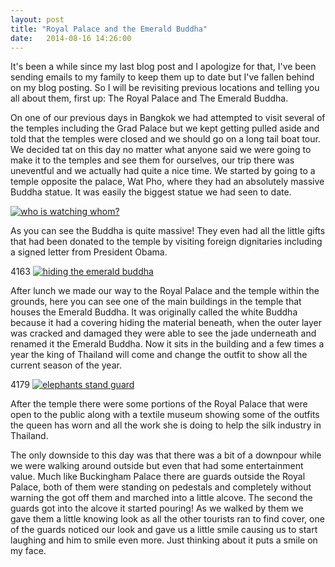 ```yaml
---
layout: post
title: "Royal Palace and the Emerald Buddha"
date:   2014-08-16 14:26:00
---
```


It's been a while since my last blog post and I apologize for that, I've been sending emails to my family to keep them up to date but I've fallen behind on my blog posting. So I will be revisiting previous locations and telling you all about them, first up: The Royal Palace and The Emerald Buddha.

<!--more-->

On one of our previous days in Bangkok we had attempted to visit several of the temples including the Grad Palace but we kept getting pulled aside and told that the temples were closed and we should go on a long tail boat tour. We decided tat on this day no matter what anyone said we were going to make it to the temples and see them for ourselves, our trip there was uneventful and we actually had quite a nice time. We started by going to a temple opposite the palace, Wat Pho, where they had an absolutely massive Buddha statue. It was easily the biggest statue we had seen to date.

[![who is watching whom?](http://i.imgur.com/4g7RwCzl.jpg)](http://i.imgur.com/4g7RwCz.jpg)

As you can see the Buddha is quite massive! They even had all the little gifts that had been donated to the temple by visiting foreign dignitaries including a signed letter from President Obama.

4163
[![hiding the emerald buddha](http://i.imgur.com/8AFHZlcl.jpg)](http://i.imgur.com/8AFHZlc.jpg)

After lunch we made our way to the Royal Palace and the temple within the grounds, here you can see one of the main buildings in the temple that houses the Emerald Buddha. It was originally called the white Buddha because it had a covering hiding the material beneath, when the outer layer was cracked and damaged they were able to see the jade underneath and renamed it the Emerald Buddha. Now it sits in the building and a few times a year the king of Thailand will come and change the outfit to show all the current season of the year.

4179
[![elephants stand guard](http://i.imgur.com/CwunoEkl.jpg)](http://i.imgur.com/CwunoEk.jpg)

After the temple there were some portions of the Royal Palace that were open to the public along with a textile museum showing some of the outfits the queen has worn and all the work she is doing to help the silk industry in Thailand.

The only downside to this day was that there was a bit of a downpour while we were walking around outside but even that had some entertainment value. Much like Buckingham Palace there are guards outside the Royal Palace, both of them were standing on pedestals and completely without warning the got off them and marched into a little alcove. The second the guards got into the alcove it started pouring! As we walked by them we gave them a little knowing look as all the other tourists ran to find cover, one of the guards noticed our look and gave us a little smile causing us to start laughing and him to smile even more. Just thinking about it puts a smile on my face.
